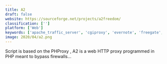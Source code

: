 ```yaml
---
title: A2
draft: false 
website: https://sourceforge.net/projects/a2freedom/
classification: ['']
platform: ['Web']
keywords: ['apache_traffic_server', 'cgiproxy', 'evernote', 'freegate', 'glype', 'instant_proxies', 'my_unblock', 'orbot', 'phproxy', 'proxomitron', 'proxymesh', 'proxyhound', 'simplenote', 'squid_proxy_server', 'storm_proxies', 'tor', 'webhooks.io']
image: 2020/04/a2.png
---
```

Script is based on the PHProxy , A2 is a web HTTP proxy programmed in PHP meant to bypass firewalls...